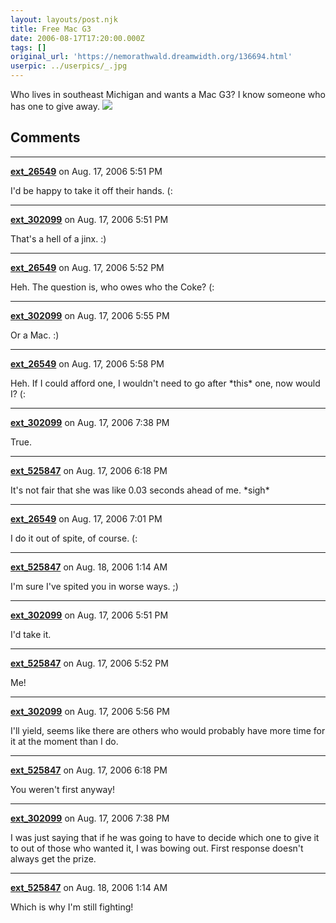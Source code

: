 ```yaml
---
layout: layouts/post.njk
title: Free Mac G3
date: 2006-08-17T17:20:00.000Z
tags: []
original_url: 'https://nemorathwald.dreamwidth.org/136694.html'
userpic: ../userpics/_.jpg
---
```

Who lives in southeast Michigan and wants a Mac G3? I know someone who has one to give away. ![](http://upload.wikimedia.org/wikipedia/commons/thumb/d/d6/Beige_Power_Macintosh_G3_Minitower.jpg/150px-Beige_Power_Macintosh_G3_Minitower.jpg)

## Comments

---

**[ext_26549](https://www.dreamwidth.org/users/ext_26549)** on Aug. 17, 2006 5:51 PM

I'd be happy to take it off their hands. (:

---

**[ext_302099](https://www.dreamwidth.org/users/ext_302099)** on Aug. 17, 2006 5:51 PM

That's a hell of a jinx. :)

---

**[ext_26549](https://www.dreamwidth.org/users/ext_26549)** on Aug. 17, 2006 5:52 PM

Heh. The question is, who owes who the Coke? (:

---

**[ext_302099](https://www.dreamwidth.org/users/ext_302099)** on Aug. 17, 2006 5:55 PM

Or a Mac. :)

---

**[ext_26549](https://www.dreamwidth.org/users/ext_26549)** on Aug. 17, 2006 5:58 PM

Heh. If I could afford one, I wouldn't need to go after \*this\* one, now would I? (:

---

**[ext_302099](https://www.dreamwidth.org/users/ext_302099)** on Aug. 17, 2006 7:38 PM

True.

---

**[ext_525847](https://www.dreamwidth.org/users/ext_525847)** on Aug. 17, 2006 6:18 PM

It's not fair that she was like 0.03 seconds ahead of me. \*sigh\*

---

**[ext_26549](https://www.dreamwidth.org/users/ext_26549)** on Aug. 17, 2006 7:01 PM

I do it out of spite, of course. (:

---

**[ext_525847](https://www.dreamwidth.org/users/ext_525847)** on Aug. 18, 2006 1:14 AM

I'm sure I've spited you in worse ways. ;)

---

**[ext_302099](https://www.dreamwidth.org/users/ext_302099)** on Aug. 17, 2006 5:51 PM

I'd take it.

---

**[ext_525847](https://www.dreamwidth.org/users/ext_525847)** on Aug. 17, 2006 5:52 PM

Me!

---

**[ext_302099](https://www.dreamwidth.org/users/ext_302099)** on Aug. 17, 2006 5:56 PM

I'll yield, seems like there are others who would probably have more time for it at the moment than I do.

---

**[ext_525847](https://www.dreamwidth.org/users/ext_525847)** on Aug. 17, 2006 6:18 PM

You weren't first anyway!

---

**[ext_302099](https://www.dreamwidth.org/users/ext_302099)** on Aug. 17, 2006 7:38 PM

I was just saying that if he was going to have to decide which one to give it to out of those who wanted it, I was bowing out. First response doesn't always get the prize.

---

**[ext_525847](https://www.dreamwidth.org/users/ext_525847)** on Aug. 18, 2006 1:14 AM

Which is why I'm still fighting!
